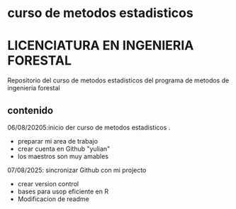 # curso de metodos estadisticos
# LICENCIATURA EN INGENIERIA FORESTAL

Repositorio del curso de metodos estadisticos del programa de metodos de ingenieria forestal

## contenido

06/08/20205:inicio der curso de metodos estadisticos .
 + preparar mi area de trabajo
 + crear cuenta en Github "yulian"
 + los maestros son muy amables 

07/08/2025: sincronizar Github con mi projecto
 + crear version control
 + bases para usop eficiente en R
 + Modificacion de readme
 